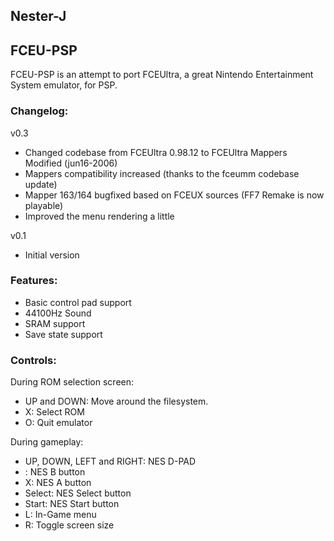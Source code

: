 ## Nester-J

## FCEU-PSP

FCEU-PSP is an attempt to port FCEUltra, a great Nintendo Entertainment System emulator, for PSP. 

### Changelog:

v0.3
* Changed codebase from FCEUltra 0.98.12 to FCEUltra Mappers Modified (jun16-2006)
* Mappers compatibility increased (thanks to the fceumm codebase update)
* Mapper 163/164 bugfixed based on FCEUX sources (FF7 Remake is now playable)
* Improved the menu rendering a little 

v0.1
* Initial version 

### Features:

* Basic control pad support
* 44100Hz Sound
* SRAM support
* Save state support 

### Controls:

During ROM selection screen:
* UP and DOWN: Move around the filesystem.
* X: Select ROM
* O: Quit emulator 

During gameplay:
* UP, DOWN, LEFT and RIGHT: NES D-PAD
* : NES B button
* X: NES A button
* Select: NES Select button
* Start: NES Start button
* L: In-Game menu
* R: Toggle screen size

